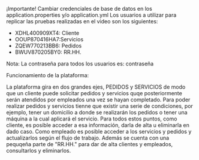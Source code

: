 ¡Importante!
Cambiar credenciales de base de datos en los application.properties y/o application.yml
Los usuarios a utilizar para replicar las pruebas realizadas en el video son los siguientes:
-  XDHL400909XT4: Cliente
-  OOUP870416HA7:Servicios
-  ZQEW770213BB6: Pedidos
-  BWUV870205BY0: RR.HH.

Nota: La contraseña para todos los usuarios es: contraseña

Funcionamiento de la plataforma:

La plataforma gira en dos grandes ejes, PEDIDOS y SERVICIOS de modo que un cliente puede solicitar pedidos y servicios quqe posteriormente serán atendidos por empleados una vez se hayan completado. Para poder realizar pedidos y servicios tienne que existir una serie de condiciones, por ejemplo, tener un domicilio a donde se realizarán los pedidos o tener una máquina a la cual aplicará el servicio. Para todos estos puntos, como cliente, es posible acceder a esa información, darla de alta u eliminarla en dado caso. Como empleado es posible acceder a los servicios y pedidos y actualizarlos según el flujo de trabajo. Además se cuenta con una pequqeña parte de "RR.HH." para dar de alta clientes y empleados, consultarlos y eliminarlos. 
